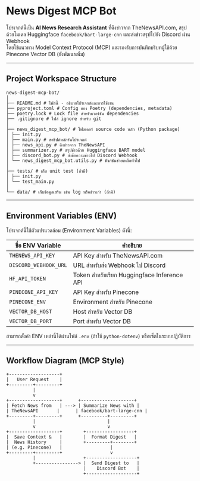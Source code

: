 # News Digest MCP Bot

โปรเจกต์นี้เป็น **AI News Research Assistant** ที่ดึงข่าวจาก TheNewsAPI.com, สรุปด้วยโมเดล Huggingface `facebook/bart-large-cnn` และส่งข่าวสรุปไปยัง Discord ผ่าน Webhook  
โดยใช้แนวทาง Model Context Protocol (MCP) และรองรับการบันทึกบริบทผู้ใช้ด้วย Pinecone Vector DB (ยังพัฒนาเพิ่ม)

---

## Project Workspace Structure
```
news-digest-mcp-bot/
│
├── README.md # ไฟล์นี้ - อธิบายโปรเจกต์และการใช้งาน
├── pyproject.toml # Config ของ Poetry (dependencies, metadata)
├── poetry.lock # Lock file สำหรับเวอร์ชัน dependencies
├── .gitignore # ไฟล์ ignore สำหรับ git
│
├── news_digest_mcp_bot/ # โฟลเดอร์ source code หลัก (Python package)
│ ├── init.py
│ ├── main.py # สคริปต์หลักรันโปรเจกต์
│ ├── news_api.py # ดึงข่าวจาก TheNewsAPI
│ ├── summarizer.py # สรุปข่าวด้วย Huggingface BART model
│ ├── discord_bot.py # ส่งข้อความข่าวไป Discord Webhook
│ └── news_digest_mcp_bot.utils.py # ฟังก์ชันช่วยเหลือทั่วไป
│
├── tests/ # เก็บ unit test (ถ้ามี)
│ ├── init.py
│ └── test_main.py
│
└── data/ # เก็บข้อมูลเสริม เช่น log หรือข่าวเก่า (ถ้ามี)
```

---

## Environment Variables (ENV)

โปรเจกต์นี้ใช้ตัวแปรแวดล้อม (Environment Variables) ดังนี้:

| ชื่อ ENV Variable     | คำอธิบาย                                   |
|----------------------|--------------------------------------------|
| `THENEWS_API_KEY`     | API Key สำหรับ TheNewsAPI.com                |
| `DISCORD_WEBHOOK_URL` | URL สำหรับส่ง Webhook ไป Discord           |
| `HF_API_TOKEN`        | Token สำหรับเรียก Huggingface Inference API |
| `PINECONE_API_KEY`    | API Key สำหรับ Pinecone                      |
| `PINECONE_ENV`        | Environment สำหรับ Pinecone                  |
| `VECTOR_DB_HOST`      | Host สำหรับ Vector DB                       |
| `VECTOR_DB_PORT`      | Port สำหรับ Vector DB                       |

สามารถตั้งค่า ENV เหล่านี้ได้ผ่านไฟล์ `.env` (ถ้าใช้ `python-dotenv`) หรือเซ็ตในระบบปฏิบัติการ

---

## Workflow Diagram (MCP Style)
```
+-------------------+
|   User Request    |
+---------+---------+
          |
          v
+-------------------+      +--------------------+
| Fetch News from   | ---> | Summarize News with |
| TheNewsAPI       |      | facebook/bart-large-cnn |
+---------+---------+      +----------+---------+
          |                           |
          v                           v
+-------------------+        +------------------+
|  Save Context &   |        |  Format Digest   |
|  News History     |        +---------+--------+
| (e.g. Pinecone)   |                  |
+---------+---------+                  v
          |                  +-------------------+
          +----------------> |  Send Digest to   |
                             |    Discord Bot    |
                             +-------------------+
```